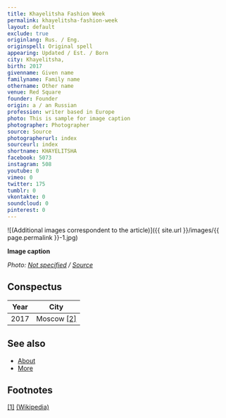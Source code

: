```yaml
---
title: Khayelitsha Fashion Week
permalink: khayelitsha-fashion-week
layout: default
exclude: true
originlang: Rus. / Eng.
originspell: Original spell
appearing: Updated / Est. / Born
city: Khayelitsha,
birth: 2017
givenname: Given name
familyname: Family name
othername: Other name
venue: Red Square
founder: Founder
origin: a / an Russian
profession: writer based in Europe
photo: This is sample for image caption
photographer: Photographer
source: Source
photographerurl: index
sourceurl: index
shortname: KHAYELITSHA
facebook: 5073
instagram: 508
youtube: 0
vimeo: 0
twitter: 175
tumblr: 0
vkontakte: 0
soundcloud: 0
pinterest: 0
---
```


![(Additional images correspondent to the article)]({{ site.url }}/images/{{ page.permalink }}-1.jpg)

**Image caption**

*Photo: [Not specified](index) / [Source](index)*

## Сonspectus

|Year|City|
|-|-|
|2017|Moscow <span id="a2">[\[2\]](#f2)</span>|

## See also

+ [About](index)
+ [More](index)

## Footnotes

[[1]](#a1) <span id="f1"></span> [(Wikipedia)](index)
